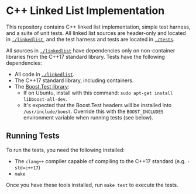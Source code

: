# C++ Linked List Implementation

This repository contains C++ linked list implementation, simple test harness, and a suite of unit tests. All linked list sources are header-only and located in [`./linkedlist`](./linkedlist), and the test harness and tests are located in [`./tests`](./tests).

All sources in [`./linkedlist`](./linkedlist) have dependencies only on non-container libraries from the C++17 standard library. Tests have the following dependencies:

- All code in [`./linkedlist`](./linkedlist).
- The C++17 standard library, including containers.
- The [Boost.Test library](https://www.boost.org/doc/libs/1_79_0/libs/test/doc/html/index.html):
  - If on Ubuntu, install with this command: `sudo apt-get install libboost-all-dev`.
  - It's expected that the Boost.Test headers will be installed into `/usr/include/boost`. Override this with the `BOOST_INCLUDES` environment variable when running tests (see below).

## Running Tests

To run the tests, you need the following installed:

- The `clang++` compiler capable of compiling to the C++17 standard (e.g. `-std=c++17`)
- `make`

Once you have these tools installed, run `make test` to execute the tests.
